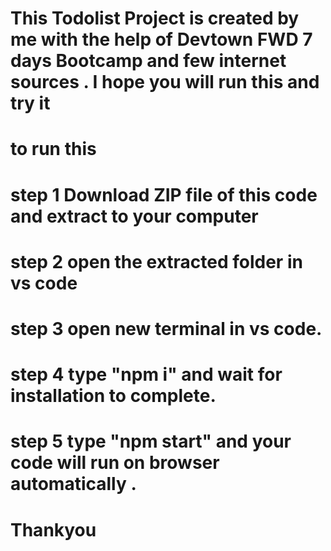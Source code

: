 # This Todolist Project is created by me with the help of Devtown FWD 7 days Bootcamp and few internet sources . I hope you will run this and try it

# to run this

# step 1 Download ZIP file of this code and extract to your computer

# step 2 open the extracted folder in vs code

# step 3 open new terminal in vs code.

# step 4 type "npm i" and wait for installation to complete.

# step 5 type "npm start" and your code will run on browser automatically .

# Thankyou
